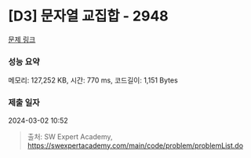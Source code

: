# [D3] 문자열 교집합 - 2948 

[문제 링크](https://swexpertacademy.com/main/code/problem/problemDetail.do?contestProbId=AV-Un3G64SUDFAXr) 

### 성능 요약

메모리: 127,252 KB, 시간: 770 ms, 코드길이: 1,151 Bytes

### 제출 일자

2024-03-02 10:52



> 출처: SW Expert Academy, https://swexpertacademy.com/main/code/problem/problemList.do